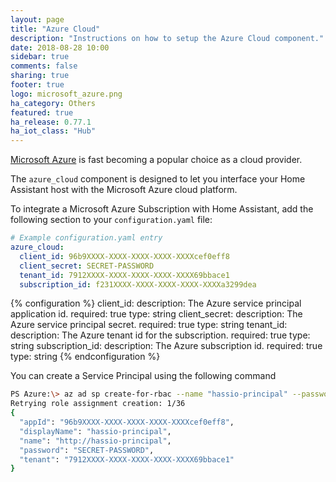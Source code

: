 ```yaml
---
layout: page
title: "Azure Cloud"
description: "Instructions on how to setup the Azure Cloud component."
date: 2018-08-28 10:00
sidebar: true
comments: false
sharing: true
footer: true
logo: microsoft_azure.png
ha_category: Others
featured: true
ha_release: 0.77.1
ha_iot_class: "Hub"
---
```


[Microsoft Azure](https://azure.microsoft.com) is fast becoming a popular choice as a cloud provider.
 
The `azure_cloud` component is designed to let you interface your Home Assistant host with the Microsoft Azure cloud platform.

To integrate a Microsoft Azure Subscription with Home Assistant, add the following section to your `configuration.yaml` file:

```yaml
# Example configuration.yaml entry
azure_cloud:
  client_id: 96b9XXXX-XXXX-XXXX-XXXX-XXXXcef0eff8
  client_secret: SECRET-PASSWORD
  tenant_id: 7912XXXX-XXXX-XXXX-XXXX-XXXX69bbace1
  subscription_id: f231XXXX-XXXX-XXXX-XXXX-XXXXa3299dea

```

{% configuration %}
client_id:
  description: The Azure service principal application id.
  required: true
  type: string
client_secret:
  description: The Azure service principal secret.
  required: true
  type: string
tenant_id:
  description: The Azure tenant id for the subscription.
  required: true
  type: string
subscription_id:
  description: The Azure subscription id.
  required: true
  type: string
{% endconfiguration %}


You can create a Service Principal using the following command

```bash
PS Azure:\> az ad sp create-for-rbac --name "hassio-principal" --password "SECRET-PASSWORD"
Retrying role assignment creation: 1/36
{
  "appId": "96b9XXXX-XXXX-XXXX-XXXX-XXXXcef0eff8",
  "displayName": "hassio-principal",
  "name": "http://hassio-principal",
  "password": "SECRET-PASSWORD",
  "tenant": "7912XXXX-XXXX-XXXX-XXXX-XXXX69bbace1"
}
```

